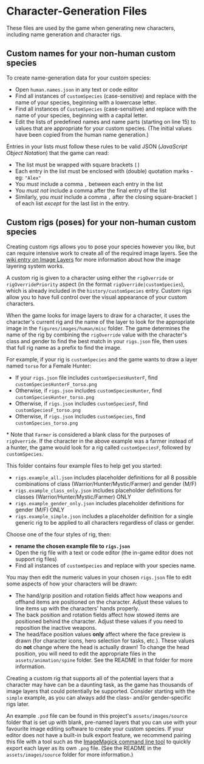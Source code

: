 # Character-Generation Files

These files are used by the game when generating new characters, including name generation and character rigs.

## Custom names for your non-human custom species

To create name-generation data for your custom species:

* Open `human.names.json` in any text or code editor
* Find all instances of `customSpecies` (case-sensitive) and replace with the name of your species, beginning with a lowercase letter.
* Find all instances of `CustomSpecies` (case-sensitive) and replace with the name of your species, beginning with a capital letter.
* Edit the lists of predefined names and name parts (starting on line 15) to values that are appropriate for your custom species. (The initial values have been copied from the human name generation.)

Entries in your lists must follow these rules to be valid JSON (_JavaScript Object Notation_) that the game can read:
* The list must be wrapped with square brackets `[]`
* Each entry in the list must be enclosed with (double) quotation marks - eg: `"Alex"`
* You *must* include a comma `,` between each entry in the list
* You *must not* include a comma after the final entry of the list
* Similarly, you *must* include a comma `,` after the closing square-bracket `]` of each list _except_ for the last list in the entry.

## Custom rigs (poses) for your non-human custom species

Creating custom rigs allows you to pose your species however you like, but can require intensive work to create all of the required image layers. See the [wiki entry on Image Layers](https://wildermyth.com/wiki/Image_layers) for more information about how the image layering system works.

A custom rig is given to a character using either the `rigOverride` or `rigOverridePriority` aspect (in the format `rigOverride|customSpecies`), which is already included in the `history/customSpecies` entry. Custom rigs allow you to have full control over the visual appearance of your custom characters.

When the game looks for image layers to draw for a character, it uses the character's current rig and the name of the layer to look for the appropriate image in the `figures/images/human/misc` folder. The game determines the name of the rig by combining the `rigOverride` value with the character's class and gender to find the best match in your `rigs.json` file, then uses that full rig name as a prefix to find the image.

For example, if your rig is `customSpecies` and the game wants to draw a layer named `torso` for a Female Hunter:

* If your `rigs.json` file includes `customSpeciesHunterF`, find `customSpeciesHunterF_torso.png`
* Otherwise, if `rigs.json` includes `customSpeciesHunter`, find `customSpeciesHunter_torso.png`
* Otherwise, if `rigs.json` includes `customSpeciesF`, find `customSpeciesF_torso.png`
* Otherwise, if `rigs.json` includes `customSpecies`, find `customSpecies_torso.png`

\* Note that `Farmer` is considered a blank class for the purposes of `rigOverride`. If the character in the above example was a farmer instead of a hunter, the game would look for a rig called `customSpeciesF`, followed by `customSpecies`.

This folder contains four example files to help get you started:

* `rigs.example_all.json` includes placeholder definitions for all 8 possible combinations of class (Warrior/Hunter/Mystic/Farmer) and gender (M/F)
* `rigs.example_class_only.json` includes placeholder definitions for classes (Warrior/Hunter/Mystic/Farmer) ONLY
* `rigs.example_gender_only.json` includes placeholder definitions for gender (M/F) ONLY
* `rigs.example_simple.json` includes a placeholder definition for a single generic rig to be applied to all characters regardless of class or gender.

Choose one of the four styles of rig, then:
* **rename the chosen example file to `rigs.json`**
* Open the rig file with a text or code editor (the in-game editor does not support rig files)
* Find all instances of `customSpecies` and replace with your species name.

You may then edit the numeric values in your chosen `rigs.json` file to edit some aspects of how your characters will be drawn:
* The hand/grip position and rotation fields affect how weapons and offhand items are positioned on the character. Adjust these values to line items up with the characters' hands properly.
* The back position and rotation fields affect how stowed items are positioned behind the character. Adjust these values if you need to reposition the inactive weapons.
* The head/face position values **only** affect where the face preview is drawn (for character icons, hero selection for tasks, etc.). These values do **not** change where the head is actually drawn! To change the head position, you will need to edit the appropriate files in the `assets/animation/spine` folder. See the README in that folder for more information.

Creating a custom rig that supports all of the potential layers that a character may have can be a daunting task, as the game has thousands of image layers that could potentially be supported. Consider starting with the `simple` example, as you can always add the class- and/or gender-specific rigs later.

An example `.psd` file can be found in this project's `assets/images/source` folder that is set up with blank, pre-named layers that you can use with your favourite image editing software to create your custom species. If your editor does not have a built-in bulk export feature, we recommend pairing this file with a tool such as the [ImageMagick command line tool](imagemagick.org) to quickly export each layer as its own `.png` file. (See the README in the `assets/images/source` folder for more information.)